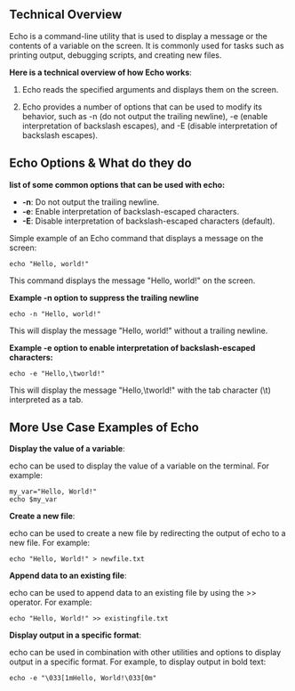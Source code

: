 ## Technical Overview
Echo is a command-line utility that is used to display a message or the contents of a variable on the screen. It is commonly used for tasks such as printing output, debugging scripts, and creating new files.

**Here is a technical overview of how Echo works**:

1. Echo reads the specified arguments and displays them on the screen.

1. Echo provides a number of options that can be used to modify its behavior, such as -n (do not output the trailing newline), -e (enable interpretation of backslash escapes), and -E (disable interpretation of backslash escapes).

## Echo Options & What do they do

**list of some common options that can be used with echo:**

- **-n**: Do not output the trailing newline.
- **-e**: Enable interpretation of backslash-escaped characters.
- **-E**: Disable interpretation of backslash-escaped characters (default).

Simple example of an Echo command that displays a message on the screen:

```
echo "Hello, world!"
```
This command displays the message "Hello, world!" on the screen.

**Example -n option to suppress the trailing newline**

```
echo -n "Hello, world!"
```
This will display the message "Hello, world!" without a trailing newline.


**Example -e option to enable interpretation of backslash-escaped characters:**

```
echo -e "Hello,\tworld!"
```
This will display the message "Hello,\tworld!" with the tab character (\t) interpreted as a tab.


## More Use Case Examples of Echo

**Display the value of a variable**: 

echo can be used to display the value of a variable on the terminal. For example:

```
my_var="Hello, World!"
echo $my_var
```

**Create a new file**: 

echo can be used to create a new file by redirecting the output of echo to a new file. For example:

```
echo "Hello, World!" > newfile.txt
```

**Append data to an existing file**: 

echo can be used to append data to an existing file by using the >> operator. For example:

```
echo "Hello, World!" >> existingfile.txt
```

**Display output in a specific format**: 

echo can be used in combination with other utilities and options to display output in a specific format. For example, to display output in bold text:

```
echo -e "\033[1mHello, World!\033[0m"
```
